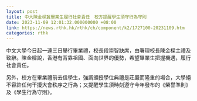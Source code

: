 ```yaml
---
layout: post
title: 中大陳金樑冀畢業生履行社會責任　校方提醒學生須守行為守則
date: 2023-11-09 12:01:32.000000000 +08:00
link: https://news.rthk.hk/rthk/ch/component/k2/1727100-20231109.htm
categories: rthk
---
```


中文大學今日起一連三日舉行畢業禮，校長段崇智缺席，由署理校長陳金樑主禮及致辭。陳金樑說，香港有背靠祖國、面向世界的優勢，希望畢業生把握機遇，履行社會責任。

另外，校方在畢業禮前去信學生，強調頒授學位典禮是莊嚴而隆重的場合，大學絕不容許任何干擾大會秩序之行為；又提醒學生須時刻遵守今年發布的《榮譽準則》及《學生行為守則》。
